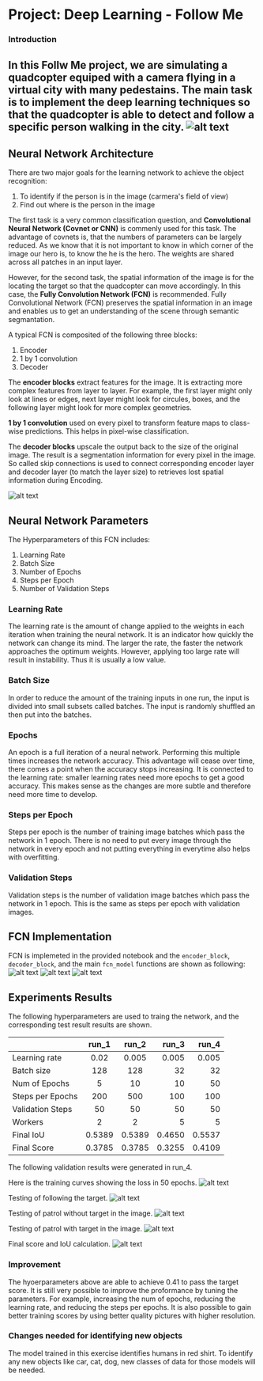 # Project: Deep Learning - Follow Me
### Introduction
In this Follw Me project, we are simulating a quadcopter equiped with a camera flying in a virtual city with many pedestains. The main task is to implement the deep learning techniques so that the quadcopter is able to detect and follow a specific person walking in the city.
![alt text][image0] 
---
[image0]: ./docs/misc/sim_screenshot.png
[image1]: ./writeup_pic/pic01_fcn.png
[image2]: ./writeup_pic/pic02_encoder.png
[image3]: ./writeup_pic/pic03_decoder.png
[image4]: ./writeup_pic/pic04_fcn_model.png
[image5]: ./writeup_pic/pic05_training_curves.png
[image6]: ./writeup_pic/pic06_result1.png
[image7]: ./writeup_pic/pic07_result2.png
[image8]: ./writeup_pic/pic08_result3.png
[image9]: ./writeup_pic/pic09_result_scores.png

## Neural Network Architecture
There are two major goals for the learning network to achieve the object recognition:

1. To identify if the person is in the image (carmera's field of view)
2. Find out where is the person in the image

The first task is a very common classification question, and **Convolutional Neural Network (Covnet or CNN)** is commenly used for this task. The advantage of covnets is, that the numbers of parameters can be largely reduced. As we know that it is not important to know in which corner of the image our hero is, to know the he is the hero. The weights are shared across all patches in an input layer.

However, for the second task, the spatial information of the image is for the locating the target so that the quadcopter can move accordingly. In this case, the **Fully Convolution Network (FCN)** is recommended. Fully Convolutional Network (FCN) preserves the spatial information in an image and enables us to get an understanding of the scene through semantic segmantation. 

A typical FCN is composited of the following three blocks:

1. Encoder
2. 1 by 1 convolution
3. Decoder

The **encoder blocks** extract features for the image. It is extracting more complex features from layer to layer. For example, the first layer might only look at lines or edges, next layer might look for circules, boxes, and the following layer might look for more complex geometries. 

**1 by 1 convolution** used on every pixel to transform feature maps to class-wise predictions. This helps in pixel-wise classification.

The **decoder blocks** upscale the output back to the size of the original image. The result is a segmentation information for every pixel in the image. So called skip connections is used to connect corresponding encoder layer and decoder layer (to match the layer size) to retrieves lost spatial information during Encoding. 

![alt text][image1] 

## Neural Network Parameters

The Hyperparameters of this FCN includes:

1. Learning Rate
2. Batch Size
3. Number of Epochs
4. Steps per Epoch
5. Number of Validation Steps

### Learning Rate
The learning rate is the amount of change applied to the weights in each iteration when training the neural network. It is an indicator how quickly the network can change its mind. The larger the rate, the faster the network approaches the optimum weights. However, applying too large rate will result in instability. Thus it is usually a low value.

### Batch Size
In order to reduce the amount of the training inputs in one run, the input is divided into small subsets called batches. The input is randomly shuffled an then put into the batches.

### Epochs
An epoch is a full iteration of a neural network. Performing this multiple times increases the network accuracy. This advantage will cease over time, there comes a point when the accuracy stops increasing. It is connected to the learning rate: smaller learning rates need more epochs to get a good accuracy. This makes sense as the changes are more subtle and therefore need more time to develop.

### Steps per Epoch
Steps per epoch is the number of training image batches which pass the network in 1 epoch. There is no need to put every image through the network in every epoch and not putting everything in everytime also helps with overfitting.

### Validation Steps
Validation steps is the number of validation image batches which pass the network in 1 epoch. This is the same as steps per epoch with validation images.

## FCN Implementation

FCN is implemeted in the provided notebook and the `encoder_block`, `decoder_block`, and the main `fcn_model` functions are shown as following:
![alt text][image2]
![alt text][image3]
![alt text][image4] 

## Experiments Results
The following hyperparameters are used to traing the network, and the corresponding test result results are shown.

|                | run_1   | run_2   | run_3  | run_4  |
|:---------------|:-------:|:-------:| ------:| ------:|
|Learning rate   | 0.02    | 0.005   | 0.005  | 0.005  |
|Batch size      | 128     | 128     | 32     | 32     |
|Num of Epochs   | 5       | 10      | 10     | 50     |
|Steps per Epochs| 200     | 500     | 100    | 100    |
|Validation Steps| 50      | 50      | 50     | 50     |
|Workers         | 2       | 2       | 5      | 5      |
|Final IoU       | 0.5389  | 0.5389  | 0.4650 | 0.5537 |
|Final Score     | 0.3785  | 0.3785  | 0.3255 | 0.4109 |

The following validation results were generated in run_4.

Here is the training curves showing the loss in 50 epochs.
![alt text][image5]

Testing of following the target.
![alt text][image6]

Testing of patrol without target in the image.
![alt text][image7] 

Testing of patrol with target in the image.
![alt text][image8]

Final score and IoU calculation.
![alt text][image9]

### Improvement
The hyoerparameters above are able to achieve 0.41 to pass the target score. It is still very possible to improve the proformance by tuning the parameters. For example, increasing the num of epochs,  reducing the learning rate, and reducing the steps per epochs. It is also possible to gain better training scores by using better quality pictures with higher resolution.

### Changes needed for identifying new objects
The model trained in this exercise identifies humans in red shirt. To identify any new objects like car, cat, dog, new classes of data for those models will be needed.
